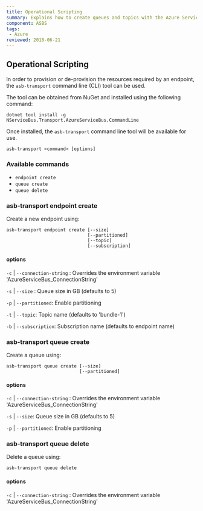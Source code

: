 ```yaml
---
title: Operational Scripting
summary: Explains how to create queues and topics with the Azure Service Bus transport using scripting
component: ASBS
tags:
 - Azure
reviewed: 2018-06-21
---
```


## Operational Scripting

In order to provision or de-provision the resources required by an endpoint, the `asb-transport` command line (CLI) tool can be used.

The tool can be obtained from NuGet and installed using the following command:

```
dotnet tool install -g NServiceBus.Transport.AzureServiceBus.CommandLine
```

Once installed, the `asb-transport` command line tool will be available for use.

`asb-transport <command> [options]`

### Available commands

- `endpoint create`
- `queue create`
- `queue delete`

### asb-transport endpoint create

Create a new endpoint using:

```
asb-transport endpoint create [--size]
                              [--partitioned]
                              [--topic]
                              [--subscription]
```

#### options
 
`-c` | `--connection-string` : Overrides the environment variable 'AzureServiceBus_ConnectionString'

`-s` | `--size` : Queue size in GB (defaults to 5)

`-p` | `--partitioned`: Enable partitioning

`-t` | `--topic`: Topic name (defaults to 'bundle-1')

`-b` | `--subscription`: Subscription name (defaults to endpoint name)


### asb-transport queue create
 
Create a queue using:

```
asb-transport queue create [--size]
                           [--partitioned]
```

#### options

`-c` | `--connection-string` : Overrides the environment variable 'AzureServiceBus_ConnectionString'

`-s` | `--size`: Queue size in GB (defaults to 5)

`-p` | `--partitioned`: Enable partitioning


### asb-transport queue delete
 
Delete a queue using:

```
asb-transport queue delete
```

#### options

`-c` | `--connection-string` : Overrides the environment variable 'AzureServiceBus_ConnectionString'
 